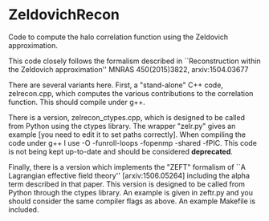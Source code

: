 # ZeldovichRecon
Code to compute the halo correlation function using the Zeldovich approximation.

This code closely follows the formalism described in
``Reconstruction within the Zeldovich approximation''
MNRAS 450(2015)3822, arxiv:1504.03677

There are several variants here.  First, a "stand-alone" C++ code,
zelrecon.cpp, which computes the various contributions to the correlation
function.  This should compile under g++.

There is a version, zelrecon_ctypes.cpp, which is designed to be called
from Python using the ctypes library.  The wrapper "zelr.py" gives an
example [you need to edit it to set paths correctly].  When compiling
the code under g++ I use -O -funroll-loops -fopenmp -shared -fPIC.  This
code is not being kept up-to-date and should be considered **deprecated**.

Finally, there is a version which implements the "ZEFT" formalism of
``A Lagrangian effective field theory'' [arxiv:1506.05264]
including the alpha term described in that paper.
This version is designed to be called from Python through the ctypes
library.  An example is given in zeftr.py and you should consider the
same compiler flags as above.  An example Makefile is included.

